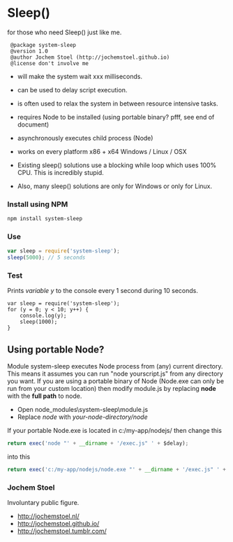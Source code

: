 # Sleep()
for those who need Sleep() just like me.
```
 @package system-sleep
 @version 1.0
 @author Jochem Stoel (http://jochemstoel.github.io)
 @license don't involve me
 ```
* will make the system wait xxx milliseconds.
* can be used to delay script execution.
* is often used to relax the system in between resource intensive tasks.
* requires Node to be installed (using portable binary? pfff, see end of document)
* asynchronously executes child process (Node) 
* works on every platform x86 + x64 Windows / Linux / OSX



* Existing sleep() solutions use a blocking while loop which uses 100% CPU. This is incredibly stupid.
* Also, many sleep() solutions are only for Windows or only for Linux.

### Install using NPM
```bash
npm install system-sleep
```
### Use
```javascript
var sleep = require('system-sleep');
sleep(5000); // 5 seconds
```
### Test
Prints <i><a>variable y</a></i> to the console every 1 second during 10 seconds.
```
var sleep = require('system-sleep');
for (y = 0; y < 10; y++) {
	console.log(y);
	sleep(1000);
}
```
## Using portable Node?
Module system-sleep executes Node process from (any) current directory. This means it assumes you can run "node yourscript.js" from any directory you want. If you are using a portable binary of Node (Node.exe can only be run from your custom location) then modify module.js by replacing <b>node</b> with the <b>full path</b> to node.

* Open node_modules\system-sleep\module.js
* Replace <i><a>node</a></i> with <i><a>your-node-directory/node</a></i>

If your portable Node.exe is located in c:/my-app/nodejs/   then change this
```javascript
return exec('node "' + __dirname + '/exec.js" ' + $delay);
```
into this
```javascript
return exec('c:/my-app/nodejs/node.exe "' + __dirname + '/exec.js" ' + $delay);
```


### Jochem Stoel
Involuntary public figure.
* http://jochemstoel.nl/
* http://jochemstoel.github.io/  
* http://jochemstoel.tumblr.com/
